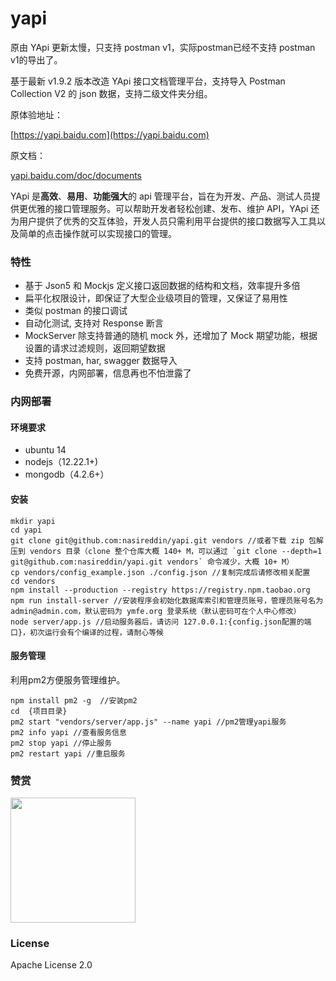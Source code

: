 # yapi

原由 YApi 更新太慢，只支持 postman v1，实际postman已经不支持 postman v1的导出了。

基于最新 v1.9.2 版本改造 YApi 接口文档管理平台，支持导入 Postman Collection V2 的 json 数据，支持二级文件夹分组。

原体验地址：

[https://yapi.baidu.com](https://yapi.baidu.com)

原文档：
<p><a target="_blank" href="https://yapi.baidu.com/doc/documents/index.html">yapi.baidu.com/doc/documents</a></p>

YApi 是<strong>高效</strong>、<strong>易用</strong>、<strong>功能强大</strong>的 api 管理平台，旨在为开发、产品、测试人员提供更优雅的接口管理服务。可以帮助开发者轻松创建、发布、维护 API，YApi 还为用户提供了优秀的交互体验，开发人员只需利用平台提供的接口数据写入工具以及简单的点击操作就可以实现接口的管理。

### 特性
*  基于 Json5 和 Mockjs 定义接口返回数据的结构和文档，效率提升多倍
*  扁平化权限设计，即保证了大型企业级项目的管理，又保证了易用性
*  类似 postman 的接口调试
*  自动化测试, 支持对 Response 断言
*  MockServer 除支持普通的随机 mock 外，还增加了 Mock 期望功能，根据设置的请求过滤规则，返回期望数据
*  支持 postman, har, swagger 数据导入
*  免费开源，内网部署，信息再也不怕泄露了

### 内网部署
#### 环境要求
* ubuntu 14
* nodejs（12.22.1+)
* mongodb（4.2.6+）

#### 安装
 
    mkdir yapi
    cd yapi
    git clone git@github.com:nasireddin/yapi.git vendors //或者下载 zip 包解压到 vendors 目录（clone 整个仓库大概 140+ M，可以通过 `git clone --depth=1 git@github.com:nasireddin/yapi.git vendors` 命令减少，大概 10+ M）
    cp vendors/config_example.json ./config.json //复制完成后请修改相关配置
    cd vendors
    npm install --production --registry https://registry.npm.taobao.org
    npm run install-server //安装程序会初始化数据库索引和管理员账号，管理员账号名为 admin@admin.com，默认密码为 ymfe.org 登录系统（默认密码可在个人中心修改）
    node server/app.js //启动服务器后，请访问 127.0.0.1:{config.json配置的端口}，初次运行会有个编译的过程，请耐心等候
    
#### 服务管理
利用pm2方便服务管理维护。

    npm install pm2 -g  //安装pm2
    cd  {项目目录}
    pm2 start "vendors/server/app.js" --name yapi //pm2管理yapi服务
    pm2 info yapi //查看服务信息
    pm2 stop yapi //停止服务
    pm2 restart yapi //重启服务

### 赞赏
 <img width="200" width="200" src="https://img.wenhairu.com/images/2021/04/29/a0Zh6.jpg">

### License
Apache License 2.0
